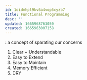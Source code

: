 ```yaml
---
id: 1oidmhpl9kv6a4vop6cyzb7
title: Functional Programming
desc: ''
updated: 1665968763050
created: 1665963007158
---
```

: a concept of sparating our concerns

1. Clear + Understandable
2. Easy to Extend
3. Easy to Maintain
4. Memory Efficient
5. DRY

